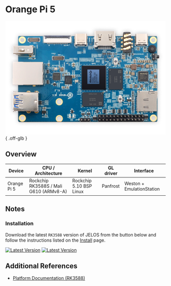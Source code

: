 # Orange Pi 5

![](../../_inc/images/devices/orange-pi-5.png){ .off-glb }

## Overview

| Device | CPU / Architecture | Kernel | GL driver | Interface |
| -- | -- | -- | -- | -- |
| Orange Pi 5 | Rockchip RK3588S / Mali G610 (ARMv8-A) | Rockchip 5.10 BSP Linux | Panfrost | Weston + EmulationStation |

## Notes

### Installation

Download the latest `RK3588` version of JELOS from the button below and follow the instructions listed on the [Install](../../../play/install/) page.

[![Latest Version](https://img.shields.io/github/release/JustEnoughLinuxOS/distribution.svg?labelColor=111111&color=5998FF&label=Latest&style=flat#only-light)](https://github.com/JustEnoughLinuxOS/distribution/releases/latest)
[![Latest Version](https://img.shields.io/github/release/JustEnoughLinuxOS/distribution.svg?labelColor=dddddd&color=5998FF&label=Latest&style=flat#only-dark)](https://github.com/JustEnoughLinuxOS/distribution/releases/latest)

## Additional References

- [Platform Documentation (RK3588)](https://github.com/JustEnoughLinuxOS/distribution/blob/main/documentation/PER_DEVICE_DOCUMENTATION/RK3588)

